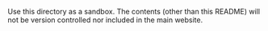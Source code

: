 Use this directory as a sandbox. The contents (other than this README) will not be version controlled nor included in the main website.